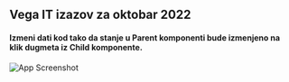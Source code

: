 ## Vega IT izazov za oktobar 2022 

#### Izmeni dati kod tako da stanje u **Parent** komponenti bude izmenjeno na klik dugmeta iz **Child** komponente.

![App Screenshot](https://github.com/nstVanja/Cysecor-JS/blob/61df033cadd65044dc867f94547a2075458c0b9a/img/okt2022.jpg)